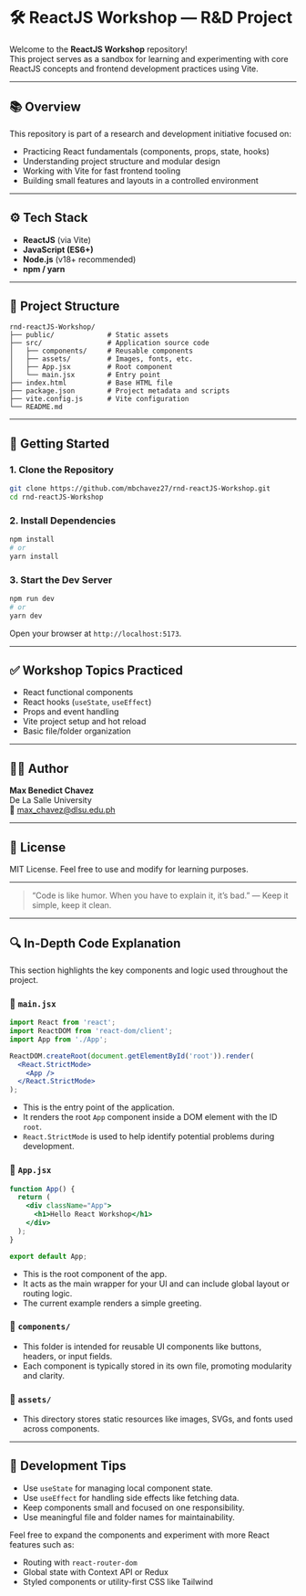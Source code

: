 # 🛠️ ReactJS Workshop — R&D Project

Welcome to the **ReactJS Workshop** repository!  
This project serves as a sandbox for learning and experimenting with core ReactJS concepts and frontend development practices using Vite.

---

## 📚 Overview

This repository is part of a research and development initiative focused on:

- Practicing React fundamentals (components, props, state, hooks)
- Understanding project structure and modular design
- Working with Vite for fast frontend tooling
- Building small features and layouts in a controlled environment

---

## ⚙️ Tech Stack

- **ReactJS** (via Vite)
- **JavaScript (ES6+)**
- **Node.js** (v18+ recommended)
- **npm / yarn**

---

## 📁 Project Structure

```
rnd-reactJS-Workshop/
├── public/             # Static assets
├── src/                # Application source code
│   ├── components/     # Reusable components
│   ├── assets/         # Images, fonts, etc.
│   ├── App.jsx         # Root component
│   └── main.jsx        # Entry point
├── index.html          # Base HTML file
├── package.json        # Project metadata and scripts
├── vite.config.js      # Vite configuration
└── README.md
```

---

## 🚀 Getting Started

### 1. Clone the Repository

```bash
git clone https://github.com/mbchavez27/rnd-reactJS-Workshop.git
cd rnd-reactJS-Workshop
```

### 2. Install Dependencies

```bash
npm install
# or
yarn install
```

### 3. Start the Dev Server

```bash
npm run dev
# or
yarn dev
```

Open your browser at `http://localhost:5173`.

---

## ✅ Workshop Topics Practiced

- React functional components
- React hooks (`useState`, `useEffect`)
- Props and event handling
- Vite project setup and hot reload
- Basic file/folder organization

---

## 👨‍💻 Author

**Max Benedict Chavez**  
De La Salle University  
📧 [max_chavez@dlsu.edu.ph](mailto:max_chavez@dlsu.edu.ph)

---

## 📄 License

MIT License. Feel free to use and modify for learning purposes.

---

> “Code is like humor. When you have to explain it, it’s bad.” — Keep it simple, keep it clean.


---

## 🔍 In-Depth Code Explanation

This section highlights the key components and logic used throughout the project.

### 🧩 `main.jsx`

```jsx
import React from 'react';
import ReactDOM from 'react-dom/client';
import App from './App';

ReactDOM.createRoot(document.getElementById('root')).render(
  <React.StrictMode>
    <App />
  </React.StrictMode>
);
```

- This is the entry point of the application.
- It renders the root `App` component inside a DOM element with the ID `root`.
- `React.StrictMode` is used to help identify potential problems during development.

### 🧩 `App.jsx`

```jsx
function App() {
  return (
    <div className="App">
      <h1>Hello React Workshop</h1>
    </div>
  );
}

export default App;
```

- This is the root component of the app.
- It acts as the main wrapper for your UI and can include global layout or routing logic.
- The current example renders a simple greeting.

### 🧩 `components/`

- This folder is intended for reusable UI components like buttons, headers, or input fields.
- Each component is typically stored in its own file, promoting modularity and clarity.

### 🧩 `assets/`

- This directory stores static resources like images, SVGs, and fonts used across components.

---

## 📌 Development Tips

- Use `useState` for managing local component state.
- Use `useEffect` for handling side effects like fetching data.
- Keep components small and focused on one responsibility.
- Use meaningful file and folder names for maintainability.

Feel free to expand the components and experiment with more React features such as:

- Routing with `react-router-dom`
- Global state with Context API or Redux
- Styled components or utility-first CSS like Tailwind
